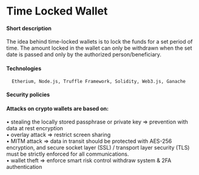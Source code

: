 # Time Locked Wallet

#### Short description
 The idea behind time-locked wallets is to lock the funds for a set period of time. The amount locked in the wallet can only be withdrawn when the set date is passed and only by the authorized person/beneficiary.
     
#### Technologies
      Etherium, Node.js, Truffle Framework, Solidity, Web3.js, Ganache
 
#### Security policies

#### Attacks on crypto wallets are based on:
•	stealing the locally stored passphrase or private key ⇒ prevention with data at rest encryption </br>
•	overlay attack ⇒ restrict screen sharing  </br>
•	MITM attack ⇒ data in transit should be protected with AES-256 encryption, and secure socket layer (SSL) / transport layer security (TLS) must be strictly enforced for all communications. </br>
•	wallet theft ⇒ enforce smart risk control withdraw system & 2FA authentication </br>



